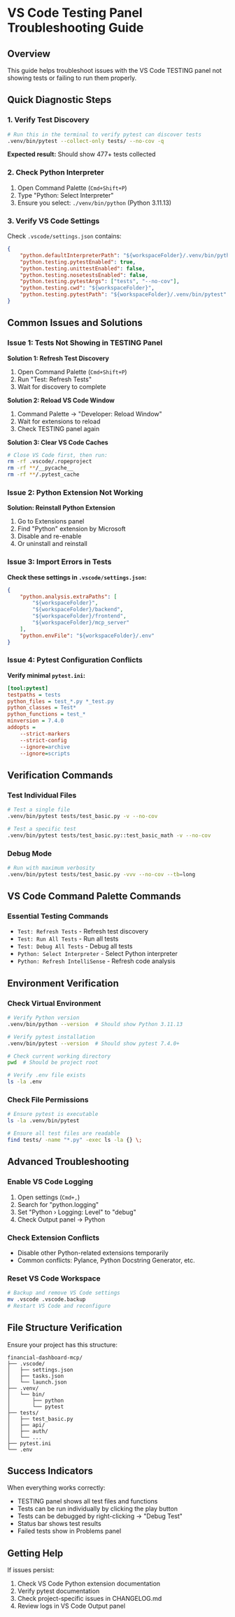 # VS Code Testing Panel Troubleshooting Guide

## Overview
This guide helps troubleshoot issues with the VS Code TESTING panel not showing tests or failing to run them properly.

## Quick Diagnostic Steps

### 1. Verify Test Discovery
```bash
# Run this in the terminal to verify pytest can discover tests
.venv/bin/pytest --collect-only tests/ --no-cov -q
```
**Expected result:** Should show 477+ tests collected

### 2. Check Python Interpreter
1. Open Command Palette (`Cmd+Shift+P`)
2. Type "Python: Select Interpreter"
3. Ensure you select: `./venv/bin/python` (Python 3.11.13)

### 3. Verify VS Code Settings
Check `.vscode/settings.json` contains:
```json
{
    "python.defaultInterpreterPath": "${workspaceFolder}/.venv/bin/python",
    "python.testing.pytestEnabled": true,
    "python.testing.unittestEnabled": false,
    "python.testing.nosetestsEnabled": false,
    "python.testing.pytestArgs": ["tests", "--no-cov"],
    "python.testing.cwd": "${workspaceFolder}",
    "python.testing.pytestPath": "${workspaceFolder}/.venv/bin/pytest"
}
```

## Common Issues and Solutions

### Issue 1: Tests Not Showing in TESTING Panel

**Solution 1: Refresh Test Discovery**
1. Open Command Palette (`Cmd+Shift+P`)
2. Run "Test: Refresh Tests"
3. Wait for discovery to complete

**Solution 2: Reload VS Code Window**
1. Command Palette → "Developer: Reload Window"
2. Wait for extensions to reload
3. Check TESTING panel again

**Solution 3: Clear VS Code Caches**
```bash
# Close VS Code first, then run:
rm -rf .vscode/.ropeproject
rm -rf **/__pycache__
rm -rf **/.pytest_cache
```

### Issue 2: Python Extension Not Working

**Solution: Reinstall Python Extension**
1. Go to Extensions panel
2. Find "Python" extension by Microsoft
3. Disable and re-enable
4. Or uninstall and reinstall

### Issue 3: Import Errors in Tests

**Check these settings in `.vscode/settings.json`:**
```json
{
    "python.analysis.extraPaths": [
        "${workspaceFolder}",
        "${workspaceFolder}/backend",
        "${workspaceFolder}/frontend",
        "${workspaceFolder}/mcp_server"
    ],
    "python.envFile": "${workspaceFolder}/.env"
}
```

### Issue 4: Pytest Configuration Conflicts

**Verify minimal `pytest.ini`:**
```ini
[tool:pytest]
testpaths = tests
python_files = test_*.py *_test.py
python_classes = Test*
python_functions = test_*
minversion = 7.4.0
addopts =
    --strict-markers
    --strict-config
    --ignore=archive
    --ignore=scripts
```

## Verification Commands

### Test Individual Files
```bash
# Test a single file
.venv/bin/pytest tests/test_basic.py -v --no-cov

# Test a specific test
.venv/bin/pytest tests/test_basic.py::test_basic_math -v --no-cov
```

### Debug Mode
```bash
# Run with maximum verbosity
.venv/bin/pytest tests/test_basic.py -vvv --no-cov --tb=long
```

## VS Code Command Palette Commands

### Essential Testing Commands
- `Test: Refresh Tests` - Refresh test discovery
- `Test: Run All Tests` - Run all tests
- `Test: Debug All Tests` - Debug all tests
- `Python: Select Interpreter` - Select Python interpreter
- `Python: Refresh IntelliSense` - Refresh code analysis

## Environment Verification

### Check Virtual Environment
```bash
# Verify Python version
.venv/bin/python --version  # Should show Python 3.11.13

# Verify pytest installation
.venv/bin/pytest --version  # Should show pytest 7.4.0+

# Check current working directory
pwd  # Should be project root

# Verify .env file exists
ls -la .env
```

### Check File Permissions
```bash
# Ensure pytest is executable
ls -la .venv/bin/pytest

# Ensure all test files are readable
find tests/ -name "*.py" -exec ls -la {} \;
```

## Advanced Troubleshooting

### Enable VS Code Logging
1. Open settings (`Cmd+,`)
2. Search for "python.logging"
3. Set "Python › Logging: Level" to "debug"
4. Check Output panel → Python

### Check Extension Conflicts
- Disable other Python-related extensions temporarily
- Common conflicts: Pylance, Python Docstring Generator, etc.

### Reset VS Code Workspace
```bash
# Backup and remove VS Code settings
mv .vscode .vscode.backup
# Restart VS Code and reconfigure
```

## File Structure Verification

Ensure your project has this structure:
```
financial-dashboard-mcp/
├── .vscode/
│   ├── settings.json
│   ├── tasks.json
│   └── launch.json
├── .venv/
│   └── bin/
│       ├── python
│       └── pytest
├── tests/
│   ├── test_basic.py
│   ├── api/
│   ├── auth/
│   └── ...
├── pytest.ini
└── .env
```

## Success Indicators

When everything works correctly:
- TESTING panel shows all test files and functions
- Tests can be run individually by clicking the play button
- Tests can be debugged by right-clicking → "Debug Test"
- Status bar shows test results
- Failed tests show in Problems panel

## Getting Help

If issues persist:
1. Check VS Code Python extension documentation
2. Verify pytest documentation
3. Check project-specific issues in CHANGELOG.md
4. Review logs in VS Code Output panel
